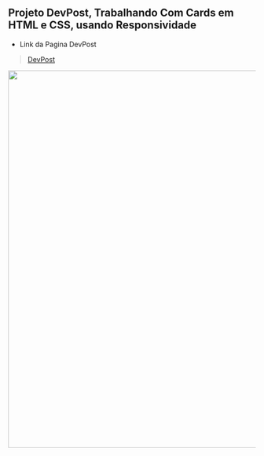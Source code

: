 ## Projeto DevPost, Trabalhando Com Cards em HTML e CSS, usando Responsividade

* Link da Pagina DevPost
> <a href="https://jlmsdevpost.netlify.app/">DevPost</a>

<img src="../devPosts/devPost.gif" width="768">